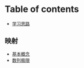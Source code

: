 # Table of contents

* [学习思路](README.md)

## 映射 <a id="map"></a>

* [基本概念](map/general-principal.md)
* [数列极限](map/shu-lie-ji-xian.md)

